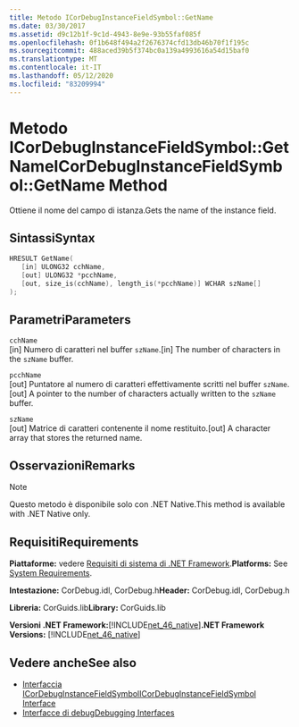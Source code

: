 ```yaml
---
title: Metodo ICorDebugInstanceFieldSymbol::GetName
ms.date: 03/30/2017
ms.assetid: d9c12b1f-9c1d-4943-8e9e-93b55faf085f
ms.openlocfilehash: 0f1b648f494a2f2676374cfd13db46b70f1f195c
ms.sourcegitcommit: 488aced39b5f374bc0a139a4993616a54d15baf0
ms.translationtype: MT
ms.contentlocale: it-IT
ms.lasthandoff: 05/12/2020
ms.locfileid: "83209994"
---
```

# <a name="icordebuginstancefieldsymbolgetname-method"></a><span data-ttu-id="a0072-102">Metodo ICorDebugInstanceFieldSymbol::GetName</span><span class="sxs-lookup"><span data-stu-id="a0072-102">ICorDebugInstanceFieldSymbol::GetName Method</span></span>
<span data-ttu-id="a0072-103">Ottiene il nome del campo di istanza.</span><span class="sxs-lookup"><span data-stu-id="a0072-103">Gets the name of the instance field.</span></span>  
  
## <a name="syntax"></a><span data-ttu-id="a0072-104">Sintassi</span><span class="sxs-lookup"><span data-stu-id="a0072-104">Syntax</span></span>  
  
```cpp  
HRESULT GetName(  
   [in] ULONG32 cchName,
   [out] ULONG32 *pcchName,
   [out, size_is(cchName), length_is(*pcchName)] WCHAR szName[]  
);  
```  
  
## <a name="parameters"></a><span data-ttu-id="a0072-105">Parametri</span><span class="sxs-lookup"><span data-stu-id="a0072-105">Parameters</span></span>  
 `cchName`  
 <span data-ttu-id="a0072-106">[in] Numero di caratteri nel buffer `szName`.</span><span class="sxs-lookup"><span data-stu-id="a0072-106">[in] The number of characters in the `szName` buffer.</span></span>  
  
 `pcchName`  
 <span data-ttu-id="a0072-107">[out] Puntatore al numero di caratteri effettivamente scritti nel buffer `szName`.</span><span class="sxs-lookup"><span data-stu-id="a0072-107">[out] A pointer to the number of characters actually written to the `szName` buffer.</span></span>  
  
 `szName`  
 <span data-ttu-id="a0072-108">[out] Matrice di caratteri contenente il nome restituito.</span><span class="sxs-lookup"><span data-stu-id="a0072-108">[out] A character array that stores the returned name.</span></span>  
  
## <a name="remarks"></a><span data-ttu-id="a0072-109">Osservazioni</span><span class="sxs-lookup"><span data-stu-id="a0072-109">Remarks</span></span>  
  
> [!NOTE]
> <span data-ttu-id="a0072-110">Questo metodo è disponibile solo con .NET Native.</span><span class="sxs-lookup"><span data-stu-id="a0072-110">This method is available with .NET Native only.</span></span>  
  
## <a name="requirements"></a><span data-ttu-id="a0072-111">Requisiti</span><span class="sxs-lookup"><span data-stu-id="a0072-111">Requirements</span></span>  
 <span data-ttu-id="a0072-112">**Piattaforme:** vedere [Requisiti di sistema di .NET Framework](../../get-started/system-requirements.md).</span><span class="sxs-lookup"><span data-stu-id="a0072-112">**Platforms:** See [System Requirements](../../get-started/system-requirements.md).</span></span>  
  
 <span data-ttu-id="a0072-113">**Intestazione:** CorDebug.idl, CorDebug.h</span><span class="sxs-lookup"><span data-stu-id="a0072-113">**Header:** CorDebug.idl, CorDebug.h</span></span>  
  
 <span data-ttu-id="a0072-114">**Libreria:** CorGuids.lib</span><span class="sxs-lookup"><span data-stu-id="a0072-114">**Library:** CorGuids.lib</span></span>  
  
 <span data-ttu-id="a0072-115">**Versioni .NET Framework:**[!INCLUDE[net_46_native](../../../../includes/net-46-native-md.md)]</span><span class="sxs-lookup"><span data-stu-id="a0072-115">**.NET Framework Versions:** [!INCLUDE[net_46_native](../../../../includes/net-46-native-md.md)]</span></span>  
  
## <a name="see-also"></a><span data-ttu-id="a0072-116">Vedere anche</span><span class="sxs-lookup"><span data-stu-id="a0072-116">See also</span></span>

- [<span data-ttu-id="a0072-117">Interfaccia ICorDebugInstanceFieldSymbol</span><span class="sxs-lookup"><span data-stu-id="a0072-117">ICorDebugInstanceFieldSymbol Interface</span></span>](icordebuginstancefieldsymbol-interface.md)
- [<span data-ttu-id="a0072-118">Interfacce di debug</span><span class="sxs-lookup"><span data-stu-id="a0072-118">Debugging Interfaces</span></span>](debugging-interfaces.md)
